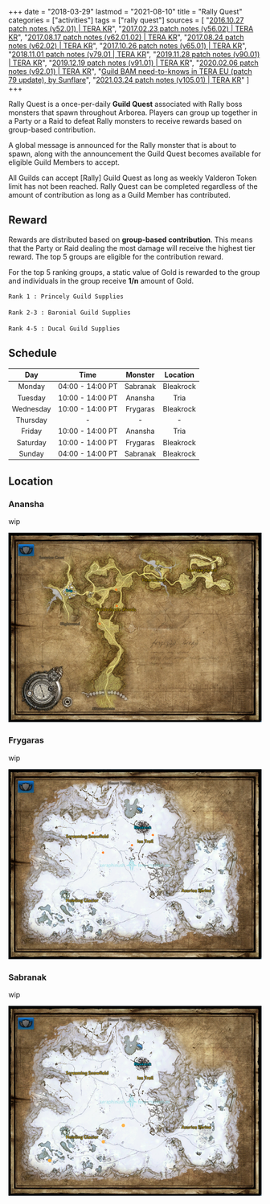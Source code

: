 +++
date = "2018-03-29"
lastmod = "2021-08-10"
title = "Rally Quest"
categories = ["activities"]
tags = ["rally quest"]
sources = [
  "[2016.10.27 patch notes (v52.01) | TERA KR](/en/patch/2016/v52-01)",
  "[2017.02.23 patch notes (v56.02) | TERA KR](/en/patch/2017/v56-02)",
  "[2017.08.17 patch notes (v62.01.02) | TERA KR](/en/patch/2017/v62-01-02)",
  "[2017.08.24 patch notes (v62.02) | TERA KR](/en/patch/2017/v62-02)",
  "[2017.10.26 patch notes (v65.01) | TERA KR](/en/patch/2017/v65-01)",
  "[2018.11.01 patch notes (v79.01 | TERA KR](/en/patch/2018/v79-01)",
  "[2019.11.28 patch notes (v90.01) | TERA KR](/en/patch/2019/v90-01)",
  "[2019.12.19 patch notes (v91.01) | TERA KR](/en/patch/2019/v91-01)",
  "[2020.02.06 patch notes (v92.01) | TERA KR](/en/patch/2020/v92-01)",
  "[Guild BAM need-to-knows in TERA EU (patch 79 update), by Sunflare](https://steamcommunity.com/sharedfiles/filedetails/?id=1498498860)",
  "[2021.03.24 patch notes (v105.01) | TERA KR](/en/patch/2021/v105-01)"
]
+++

[loc_anansha]: /images/activities/rallyQuest_loc_anansha.png
[loc_frygaras]: /images/activities/rallyQuest_loc_frygaras.png
[loc_sabranak]: /images/activities/rallyQuest_loc_sabranak.png

Rally Quest is a once-per-daily **Guild Quest** associated with Rally boss monsters that spawn throughout Arborea. Players can group up together in a Party or a Raid to defeat Rally monsters to receive rewards based on group-based contribution.

A global message is announced for the Rally monster that is about to spawn, along with the announcement the Guild Quest becomes available for eligible Guild Members to accept.

All Guilds can accept [Rally] Guild Quest as long as weekly Valderon Token limit has not been reached. Rally Quest can be completed regardless of the amount of contribution as long as a Guild Member has contributed.

## Reward

Rewards are distributed based on **group-based contribution**. This means that the Party or Raid dealing the most damage will receive the highest tier reward. The top 5 groups are eligible for the contribution reward.

For the top 5 ranking groups, a static value of Gold is rewarded to the group and individuals in the group receive **1/n** amount of Gold.

```
Rank 1 : Princely Guild Supplies

Rank 2-3 : Baronial Guild Supplies

Rank 4-5 : Ducal Guild Supplies
```

## Schedule

| Day | Time | Monster | Location |
| :-: | :-: | :-: | :-: |
| Monday | 04:00 - 14:00 PT | Sabranak | Bleakrock |
| Tuesday | 10:00 - 14:00 PT | Anansha | Tria |
| Wednesday | 10:00 - 14:00 PT | Frygaras | Bleakrock |
| Thursday | - | - | - |
| Friday | 10:00 - 14:00 PT | Anansha | Tria |
| Saturday | 10:00 - 14:00 PT | Frygaras | Bleakrock |
| Sunday | 04:00 - 14:00 PT | Sabranak | Bleakrock |

## Location

### Anansha
wip

![loc_anansha]

### Frygaras
wip

![loc_frygaras]

### Sabranak
wip

![loc_sabranak]
